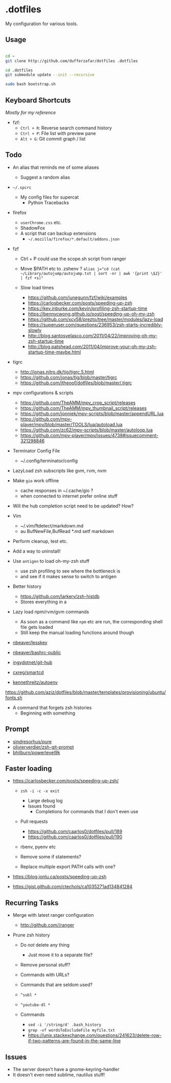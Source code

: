 
# .dotfiles

My configuration for various tools.

## Usage

```bash

cd ~
git clone http://github.com/dufferzafar/dotfiles .dotfiles

cd .dotfiles
git submodule update --init --recursive

sudo bash bootstrap.sh
```

## Keyboard Shortcuts

_Mostly for my reference_

* fzf:
    - `Ctrl + R`: Reverse search command history
    - `Ctrl + P`: File list with preview pane
    - `Alt + G`: Git commit graph / list

## Todo

* An alias that reminds me of some aliases
  - Suggest a random alias

* `~/.spcrc`
  - My config files for supercat
    + Python Tracebacks

* firefox
  - `userChrome.css` etc.
  - ShadowFox
  - A script that can backup extensions
    + `~/.mozilla/firefox/*.default/addons.json`

* fzf
  - Ctrl + P could use the scope.sh script from ranger
  - Move $PATH etc to .zshenv ?
  `alias j="cd (cat ~/Library/autojump/autojump.txt | sort -nr | awk '{print \$2}' | fzf +s)"`

  - Slow load times
    + https://github.com/junegunn/fzf/wiki/examples
    + https://carlosbecker.com/posts/speeding-up-zsh
    + https://kev.inburke.com/kevin/profiling-zsh-startup-time
    + https://bennycwong.github.io/post/speeding-up-oh-my-zsh
    + https://github.com/xcv58/prezto/tree/master/modules/lazy-load
    + https://superuser.com/questions/236953/zsh-starts-incredibly-slowly
    + http://blog.santosvelasco.com/2011/04/22/improving-oh-my-zsh-startup-time
    + http://blog.patshead.com/2011/04/improve-your-oh-my-zsh-startup-time-maybe.html

* tigrc
    * http://jonas.nitro.dk/tig/tigrc.5.html
    * https://github.com/jonas/tig/blob/master/tigrc
    * https://github.com/jtheoof/dotfiles/blob/master/.tigrc

* mpv configurations & scripts
  - https://github.com/TheAMM/mpv_crop_script/releases
  - https://github.com/TheAMM/mpv_thumbnail_script/releases
  - https://github.com/jonniek/mpv-scripts/blob/master/appendURL.lua
  - https://github.com/mpv-player/mpv/blob/master/TOOLS/lua/autoload.lua
  - https://github.com/zc62/mpv-scripts/blob/master/autoloop.lua
  - https://github.com/mpv-player/mpv/issues/4738#issuecomment-321298846

* Terminator Config File
    * ~/.config/terminator/config

* LazyLoad zsh subscripts like gvm, rvm, nvm

* Make `gio` work offline
  * cache responses in ~/.cache/gio ?
  * when connected to internet prefer online stuff

* Will the hub completion script need to be updated? How?

* Vim
  * ~/.vim/ftdetect/markdown.md
  * au BufNewFile,BufRead *.md setf markdown

* Perform cleanup, test etc.

* Add a way to uninstall!

* Use `antigen` to load oh-my-zsh stuff
  * use zsh profiling to see where the bottleneck is
  * and see if it makes sense to switch to antigen

* Better history
  - https://github.com/larkery/zsh-histdb
  - Stores everything in a 

* Lazy load npm/rvm/gvm commands
  - As soon as a command like `npm` etc are run, the corresponding shell file gets loaded
  - Still keep the manual loading functions around though

* [nbeaver/lesskey](https://github.com/nbeaver/lesskey)
* [nbeaver/bashrc-public](https://github.com/nbeaver/bashrc-public)
* [ingydotnet/git-hub](https://github.com/ingydotnet/git-hub)
* [cxreg/smartcd](https://github.com/cxreg/smartcd)
* [kennethreitz/autoenv](https://github.com/kennethreitz/autoenv)

https://github.com/aziz/dotfiles/blob/master/templates/provisioning/ubuntu/fonts.sh

* A command that forgets zsh histories
  - Beginning with something

## Prompt

* [sindresorhus/pure](https://github.com/sindresorhus/pure)
* [olivierverdier/zsh-git-prompt](https://github.com/olivierverdier/zsh-git-prompt)
* [bhilburn/powerlevel9k](https://github.com/bhilburn/powerlevel9k)

## Faster loading

* https://carlosbecker.com/posts/speeding-up-zsh/
  - `zsh -i -c -x exit`
    + Large debug log
    + Issues found
      * Completions for commands that I don't even use
    
  - Pull requests
    + https://github.com/caarlos0/dotfiles/pull/189
    + https://github.com/caarlos0/dotfiles/pull/190

  - rbenv, pyenv etc
  - Remove some if statements?
  - Replace multiple export PATH calls with one?

* https://blog.jonlu.ca/posts/speeding-up-zsh

* https://gist.github.com/ctechols/ca1035271ad134841284

## Recurring Tasks

* Merge with latest ranger configuration
  - http://github.com//ranger

* Prune zsh history
  - Do *not* delete any thing
    + Just move it to a separate file?
  
  - Remove personal stuff?
  - Commands with URLs?
  - Commands that are seldom used?
  - `^subl *`
  - `^youtube-dl *`

  - Commands
    + `sed -i '/string/d' .bash_history`
    + `grep -vf wordsToExcludeFile myfile.txt`
    + https://unix.stackexchange.com/questions/241623/delete-row-if-two-patterns-are-found-in-the-same-line


## Issues

* The server doesn't have a gnome-keyring-handler
* It doesn't even need sublime, nautilus stuff!
